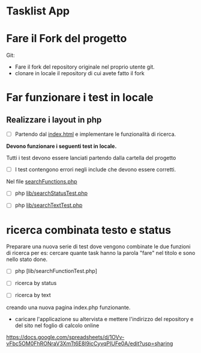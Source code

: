 # Tasklist App

# Fare il Fork del progetto

Git:

- Fare il fork del repository originale nel proprio utente git.
- clonare in locale il repository di cui avete fatto il fork

# Far funzionare i test in locale

## Realizzare i layout in php

- [ ] Partendo dal [index.html](./index.html) e implementare le funzionalità di ricerca.


**Devono funzionare i seguenti test in locale.**

Tutti i test devono essere lanciati partendo dalla cartella del progetto

- [ ] I test contengono errori negli include che devono essere corretti.

Nel file [searchFunctions.php](lib/searchFunctions.php)

- [ ] php [lib/searchStatusTest.php](lib/searchTextTest.php) 
- [ ] php [lib/searchTextTest.php](lib/searchTextTest.php) 


# ricerca combinata testo e status

Preparare una nuova serie di test dove vengono combinate le due funzioni di ricerca
per es: cercare quante task hanno la parola "fare" nel titolo e sono nello stato done.

- [ ] php [lib/searchFunctionTest.php] 


- [ ] ricerca by status
- [ ] ricerca by text

creando una nuova pagina index.php funzionante.


- caricare l'applicazione su altervista e mettere l'indirizzo del repository e  del sito nel foglio di calcolo online

https://docs.google.com/spreadsheets/d/1OVv-vFbc5OM0FhRONraV3XmTt6E8l9icCyvqPIUFe0A/edit?usp=sharing

